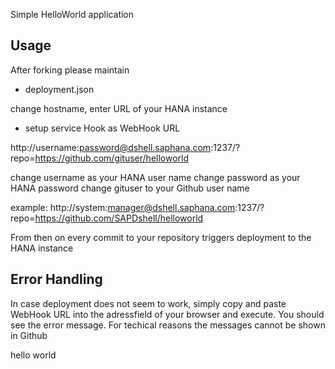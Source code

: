 Simple HelloWorld application

Usage
-----
After forking please maintain
- deployment.json

change hostname, enter URL of your HANA instance


- setup service Hook as WebHook URL

http://username:password@dshell.saphana.com:1237/?repo=https://github.com/gituser/helloworld

change username as your HANA user name
change password as your HANA password
change gituser to your Github user name

example: http://system:manager@dshell.saphana.com:1237/?repo=https://github.com/SAPDshell/helloworld


From then on every commit to your repository triggers deployment to the HANA instance



Error Handling
--------------
In case deployment does not seem to work, simply copy and paste WebHook URL into the adressfield of your browser 
and execute.
You should see the error message.
For techical reasons the messages cannot be shown in Github

hello world
